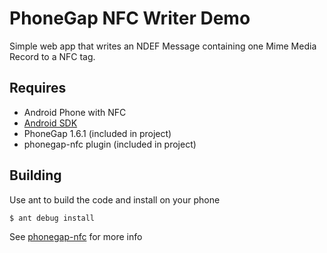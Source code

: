# PhoneGap NFC Writer Demo

Simple web app that writes an NDEF Message containing one Mime Media Record to a NFC tag. 

## Requires 

* Android Phone with NFC
* [Android SDK](http://developer.android.com/sdk/index.html)
* PhoneGap 1.6.1 (included in project)
* phonegap-nfc plugin (included in project)

## Building

Use ant to build the code and install on your phone

	$ ant debug install

See [phonegap-nfc](https://github.com/chariotsolutions/phonegap-nfc) for more info